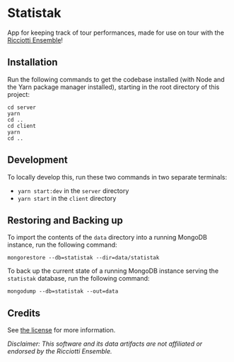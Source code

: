 # Statistak

App for keeping track of tour performances, made for use on tour with the [Ricciotti Ensemble](https://ricciotti.nl)!

## Installation

Run the following commands to get the codebase installed (with Node and the Yarn package manager installed), starting in the root directory of this project:

```shell script
cd server
yarn
cd ..
cd client
yarn
cd ..
```

## Development

To locally develop this, run these two commands in two separate terminals:

* `yarn start:dev` in the `server` directory
* `yarn start` in the `client` directory 

## Restoring and Backing up
To import the contents of the `data` directory into a running MongoDB instance, run the following command:

```shell script
mongorestore --db=statistak --dir=data/statistak
```

To back up the current state of a running MongoDB instance serving the `statistak` database, run the following command:

```shell script
mongodump --db=statistak --out=data
```

## Credits

See [the license](LICENSE) for more information.

_Disclaimer: This software and its data artifacts are not affiliated or endorsed by the Ricciotti Ensemble._
